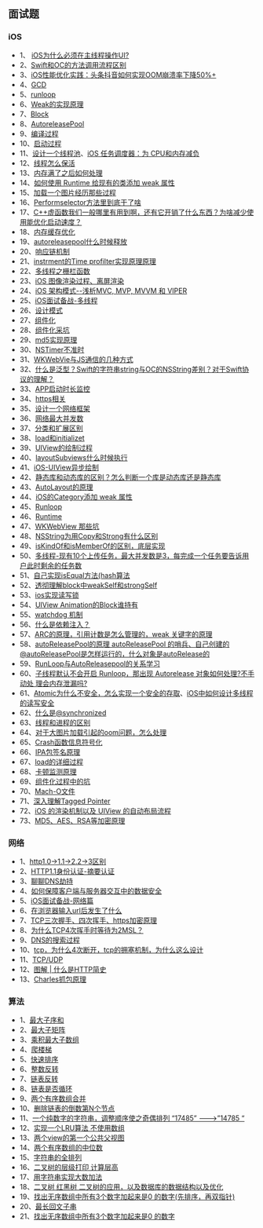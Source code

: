 

## 面试题


### iOS 

* 1、 [iOS为什么必须在主线程操作UI?](https://778477.github.io/2017/06/19/2017-06-19-为什么iOS更新UI操作必须在主线程/)
* 2、[Swift和OC的方法调用流程区别](https://kemchenj.github.io/2017-01-09/)
* 3、[iOS性能优化实践：头条抖音如何实现OOM崩溃率下降50%+](https://mp.weixin.qq.com/s/4-4M9E8NziAgshlwB7Sc6g)
* 4、[GCD](https://looseyi.github.io/post/notes/01-gcd/)
* 5、[runloop](https://blog.ibireme.com/2015/05/18/runloop/)
* 6、[Weak的实现原理](https://www.jianshu.com/p/f331bd5ce8f8)
* 7、[Block](https://www.jianshu.com/p/93813c293266)
* 8、[AutoreleasePool](https://www.jianshu.com/p/32265cbb2a26)
* 9、[编译过程](https://juejin.im/post/6844904040841641998)
* 10、[启动过程](https://www.jianshu.com/p/7096478ccbe7)
* 11、[设计一个线程池](https://www.jianshu.com/p/5bb4123e415c)、[iOS 任务调度器：为 CPU和内存减负](https://www.jianshu.com/p/f2a610c77d26)
* 12、[线程怎么保活](https://www.jianshu.com/p/2ffa6678f83d)
* 13、[内存满了之后如何处理](https://juejin.im/post/6844903550187733000)
* 14、[如何使用 Runtime 给现有的类添加 weak 属性](https://github.com/ChenYilong/iOSInterviewQuestions)
* 15、[加载一个图片经历那些过程](https://www.jianshu.com/p/72dd074728d8)
* 16、[Performselector方法里到底干了啥](https://www.jianshu.com/p/ac14e03d9345)
* 17、[C++虚函数我们一般哪里有用到啊，还有它开销了什么东西？为啥减少使用能优化启动速度？](https://www.dazhuanlan.com/2019/12/09/5dedcdb02c287/)
* 18、[内存缓存优化](https://www.jianshu.com/p/f7376a321c2e)
* 19、[autoreleasepool什么时候释放](https://www.jianshu.com/p/50bdd8438857)
* 20、[响应链机制](https://www.jianshu.com/p/2e074db792ba)
* 21、[instrment的Time profilter实现原理原理]()
* 22、[多线程之栅栏函数](https://zhuanlan.zhihu.com/p/142368783)
* 23、[iOS 图像渲染过程、离屏渲染](https://juejin.im/post/6844904162765832206#heading-18)
* 24、[iOS 架构模式--浅析MVC, MVP, MVVM 和 VIPER](https://zhangferry.com/2019/11/22/ios_architecture_patterns/)
* 25、[iOS面试备战-多线程](https://juejin.im/post/6854573211011514382)
* 26、[设计模式](https://www.jianshu.com/p/e5c69c7b8c00)
* 27、[组件化](https://www.jianshu.com/p/40060fa2a564)
* 28、[组件化采坑](https://juejin.im/post/6844903731738345479)
* 29、[md5实现原理](https://www.jianshu.com/p/82729c87ef68)
* 30、[NSTimer不准时](https://www.jianshu.com/p/d5845842b7d3)
* 31、[WKWebVie与JS通信的几种方式]()
* 32、[什么是泛型？Swift的字符串string与OC的NSString差别？对于Swift协议的理解？]()
* 33、[APP启动时长监控]()
* 34、[https相关](https://mp.weixin.qq.com/s/LV3cFpQtMUntMg6zn-01pQ)
* 35、[设计一个网络框架]()
* 36、[网络最大并发数]()
* 37、[分类和扩展区别](https://www.jianshu.com/p/ba35a975af9a)
* 38、[load和initializet](https://www.jianshu.com/p/c52d0b6ee5e9)
* 39、[UIView的绘制过程](https://www.jianshu.com/p/a81d48e0e44a)
* 40、[layoutSubviews什么时候执行](https://www.jianshu.com/p/a2acc4c7dc4b)
* 41、[iOS-UIView异步绘制](https://www.jianshu.com/p/1c1b3f7cf087)
* 42、[静态库和动态库的区别？怎么判断一个库是动态库还是静态库](https://www.jianshu.com/p/5069778e421a)
* 43、[AutoLayout的原理](https://www.jianshu.com/p/c6541ff0bdafv)
* 44、[iOS的Category添加 weak 属性](https://blog.csdn.net/devday/article/details/71130115)
* 45、[Runloop](https://www.jianshu.com/p/fcb271f69038)
* 46、[Runtime](https://www.jianshu.com/p/6ebda3cd8052)
* 47、[WKWebView 那些坑](https://zhuanlan.zhihu.com/p/24990222)
* 48、[NSString为用Copy和Strong有什么区别]()
* 49、[isKindOf和isMemberOf的区别，底层实现](https://www.jianshu.com/p/abad3809c7c1)
* 50、[多线程-现有10个上传任务，最大并发数是3，每完成一个任务要告诉用户此时剩余的任务数]()
* 51、[自己实现isEqual方法(hash算法](https://www.jianshu.com/p/915356e280fc)
* 52、[透彻理解block中weakSelf和strongSelf](https://www.jianshu.com/p/ae4f84e289b9)
* 53、[ios实现读写锁](https://blog.csdn.net/u014600626/article/details/102884794)
* 54、[UIView Animation的Block谁持有](http://saitjr.com/ios/ios-from-memory-leak-to-uiview-animation.html)
* 55、[watchdog 机制](https://juejin.cn/post/6844903683021340679)
* 56、[什么是依赖注入？](https://www.jianshu.com/p/0d72a945f2dd)
* 57、[ARC的原理，引用计数是怎么管理的，weak 关键字的原理](https://www.jianshu.com/p/e3690f3e4675)
* 58、[autoReleasePool的原理 autoReleasePool 的哨兵、自己创建的 @autoReleasePool是怎样运行的，什么对象是autoRelease的](https://www.jianshu.com/p/77eb9e0bcd70)
* 59、[RunLoop与AutoReleasepool的关系学习](https://www.jianshu.com/p/ae8a310457d7)
* 60、[子线程默认不会开启 Runloop，那出现 Autorelease 对象如何处理?不手动处 理会内存泄漏吗?](https://zhuanlan.zhihu.com/p/26796146)
* 61、[Atomic为什么不安全，怎么实现一个安全的存取](https://www.jianshu.com/p/f7411c90a68a)、[iOS中如何设计多线程的读写安全](https://tech.souyunku.com/?p=31631)
* 62、[什么是@synchronized](https://blog.csdn.net/qq_28551705/article/details/86094764)
* 63、[线程和进程的区别](https://www.jianshu.com/p/68b274548069)
* 64、[对于大图片加载引起的oom问题，怎么处理]()
* 65、[Crash函数信息符号化]()
* 66、[IPA包签名原理]()
* 67、[load的详细过程]()
* 68、[卡顿监测原理]()
* 69、[组件化过程中的坑]()
* 70、[Mach-O文件]()
* 71、[深入理解Tagged Pointer](https://www.jianshu.com/p/c9089494fb6c)
* 72、[iOS 的渲染机制以及 UIView 的自动布局流程](https://www.dazhuanlan.com/2020/01/31/5e33cdfb28a2a/)
* 73、[MD5、AES、RSA等加密原理]()


### 网络

* 1、[http1.0->1.1->2.2->3区别](https://www.cnblogs.com/riwang/p/12370785.html)
* 2、[HTTP1.1身份认证-摘要认证](https://blog.csdn.net/zhongshanxian/article/details/81294829)
* 3、[聊聊DNS劫持](https://www.jianshu.com/p/63a94cb46cd2)
* 4、[如何保障客户端与服务器交互中的数据安全](https://netsecurity.51cto.com/art/202002/610473.htm)
* 5、[iOS面试备战-网络篇](https://juejin.im/post/6844904202523639822#comment)
* 6、[在浏览器输入url后发生了什么](https://www.jianshu.com/p/7eea6fbc5fcd)
* 7、[TCP三次握手、四次挥手、https加密原理]()
* 8、[为什么TCP4次挥手时等待为2MSL？](https://www.zhihu.com/question/67013338)
* 9、[DNS的搜索过程]()
* 10、[tcp，为什么4次断开，tcp的拥塞机制，为什么这么设计]()
* 11、[TCP/UDP]()
* 12、[图解 | 什么是HTTP简史](https://mp.weixin.qq.com/s/LV3cFpQtMUntMg6zn-01pQ)
* 13、[Charles抓包原理]()

### 算法

* 1、[最大子序和](https://leetcode-cn.com/problems/maximum-subarray/)
* 2、[最大子矩阵](https://leetcode-cn.com/problems/max-submatrix-lcci/)
* 3、[乘积最大子数组](https://leetcode-cn.com/problems/maximum-product-subarray/)
* 4、[爬楼梯]()
* 5、[快速排序]()
* 6、[整数反转]()
* 7、[链表反转]()
* 8、[链表是否循环]()
* 9、[两个有序数组合并]()
* 10、[删除链表的倒数第N个节点](https://leetcode-cn.com/problems/lian-biao-zhong-dao-shu-di-kge-jie-dian-lcof/)
* 11、[一个纯数字的字符串，调整顺序使之奇偶排列 “17485” ———>”14785 “]()
* 12、[实现一个LRU算法 不使用数组]()
* 13、[两个view的第一个公共父视图]()
* 14、[两个有序数组的中位数](https://leetcode-cn.com/problems/median-of-two-sorted-arrays/)
* 15、[字符串的全排列](https://leetcode-cn.com/problems/zi-fu-chuan-de-pai-lie-lcof//)
* 16、[二叉树的层级打印 计算层高](https://leetcode-cn.com/problems/cong-shang-dao-xia-da-yin-er-cha-shu-lcof/)
* 17、[用字符串实现大数加法]()
* 18、[二叉树 红黑树 二叉树的应用，以及数据库的数据结构以及优化]()
* 19、[找出无序数组中所有3个数字加起来是0 的数字(先排序，再双指针)]()
* 20、[最长回文子串]()
* 21、[找出无序数组中所有3个数字加起来是0 的数字]()
